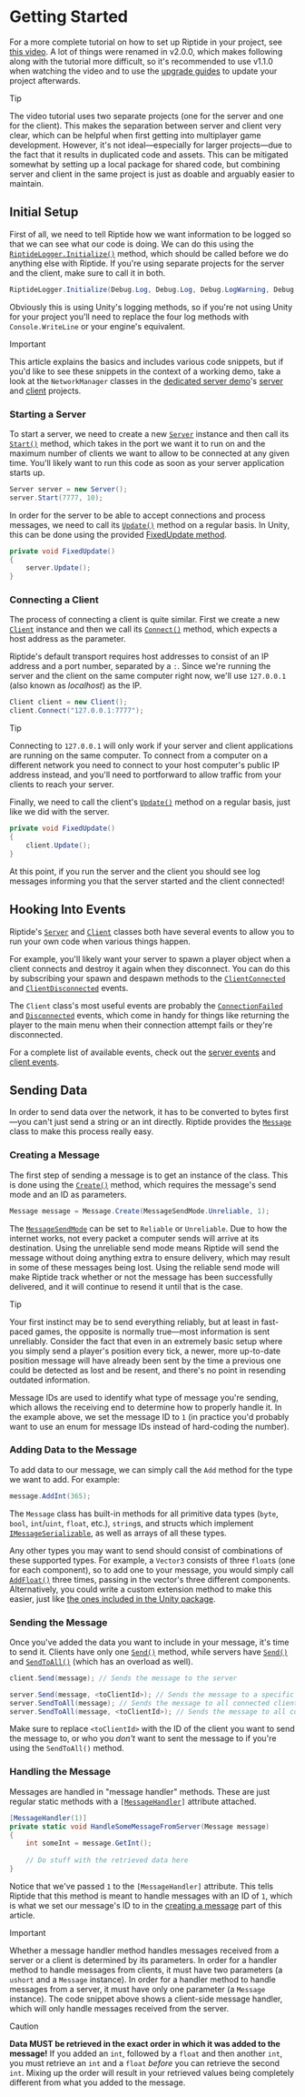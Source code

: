 # Getting Started

For a more complete tutorial on how to set up Riptide in your project, see [this video](https://youtu.be/6kWNZOFcFQw). A lot of things were renamed in v2.0.0, which makes following along with the tutorial more difficult, so it's recommended to use v1.1.0 when watching the video and to use the [upgrade guides](~/manual/updates/guides/updating-to-v2.md) to update your project afterwards.

> [!TIP]
> The video tutorial uses two separate projects (one for the server and one for the client). This makes the separation between server and client very clear, which can be helpful when first getting into multiplayer game development. However, it's not ideal—especially for larger projects—due to the fact that it results in duplicated code and assets. This can be mitigated somewhat by setting up a local package for shared code, but combining server and client in the same project is just as doable and arguably easier to maintain.

## Initial Setup

First of all, we need to tell Riptide how we want information to be logged so that we can see what our code is doing. We can do this using the <code><a href="xref:Riptide.Utils.RiptideLogger.Initialize*">RiptideLogger.Initialize()</a></code> method, which should be called before we do anything else with Riptide. If you're using separate projects for the server and the client, make sure to call it in both.

```cs
RiptideLogger.Initialize(Debug.Log, Debug.Log, Debug.LogWarning, Debug.LogError, false);
```

Obviously this is using Unity's logging methods, so if you're not using Unity for your project you'll need to replace the four log methods with `Console.WriteLine` or your engine's equivalent.

> [!IMPORTANT]
> This article explains the basics and includes various code snippets, but if you'd like to see these snippets in the context of a working demo, take a look at the `NetworkManager` classes in the [dedicated server demo](https://github.com/RiptideNetworking/Riptide/tree/main/Demos/Unity/DedicatedServerDemo)'s [server](https://github.com/RiptideNetworking/Riptide/blob/main/Demos/Unity/DedicatedServerDemo/Server/Assets/Scripts/Multiplayer/NetworkManager.cs) and [client](https://github.com/RiptideNetworking/Riptide/blob/main/Demos/Unity/DedicatedServerDemo/Client/Assets/Scripts/Multiplayer/NetworkManager.cs) projects.

### Starting a Server

To start a server, we need to create a new <code><a href="xref:Riptide.Server">Server</a></code> instance and then call its <code><a href="xref:Riptide.Server.Start*">Start()</a></code> method, which takes in the port we want it to run on and the maximum number of clients we want to allow to be connected at any given time. You'll likely want to run this code as soon as your server application starts up.

```cs
Server server = new Server();
server.Start(7777, 10);
```

In order for the server to be able to accept connections and process messages, we need to call its <code><a href="xref:Riptide.Server.Update*">Update()</a></code> method on a regular basis. In Unity, this can be done using the provided [FixedUpdate method](https://docs.unity3d.com/ScriptReference/MonoBehaviour.FixedUpdate.html).

```cs
private void FixedUpdate()
{
    server.Update();
}
```

### Connecting a Client

The process of connecting a client is quite similar. First we create a new <code><a href="xref:Riptide.Client">Client</a></code> instance and then we call its <code><a href="xref:Riptide.Client.Connect*">Connect()</a></code> method, which expects a host address as the parameter.

Riptide's default transport requires host addresses to consist of an IP address and a port number, separated by a `:`. Since we're running the server and the client on the same computer right now, we'll use `127.0.0.1` (also known as *localhost*) as the IP.

```cs
Client client = new Client();
client.Connect("127.0.0.1:7777");
```

> [!TIP]
> Connecting to `127.0.0.1` will only work if your server and client applications are running on the same computer. To connect from a computer on a different network you need to connect to your host computer's public IP address instead, and you'll need to portforward to allow traffic from your clients to reach your server.

Finally, we need to call the client's <code><a href="xref:Riptide.Client.Update*">Update()</a></code> method on a regular basis, just like we did with the server.

```cs
private void FixedUpdate()
{
    client.Update();
}
```

At this point, if you run the server and the client you should see log messages informing you that the server started and the client connected!

## Hooking Into Events

Riptide's <code><a href="xref:Riptide.Server">Server</a></code> and <code><a href="xref:Riptide.Client">Client</a></code> classes both have several events to allow you to run your own code when various things happen.

For example, you'll likely want your server to spawn a player object when a client connects and destroy it again when they disconnect. You can do this by subscribing your spawn and despawn methods to the <code><a href="xref:Riptide.Server.ClientConnected">ClientConnected</a></code> and <code><a href="xref:Riptide.Server.ClientDisconnected">ClientDisconnected</a></code> events.

The `Client` class's most useful events are probably the <code><a href="xref:Riptide.Client.ConnectionFailed">ConnectionFailed</a></code> and <code><a href="xref:Riptide.Client.Disconnected">Disconnected</a></code> events, which come in handy for things like returning the player to the main menu when their connection attempt fails or they're disconnected.

For a complete list of available events, check out the [server events](xref:Riptide.Server#events) and [client events](xref:Riptide.Client#events).

## Sending Data

In order to send data over the network, it has to be converted to bytes first—you can't just send a string or an int directly. Riptide provides the <code><a href="xref:Riptide.Message">Message</a></code> class to make this process really easy.

### Creating a Message

The first step of sending a message is to get an instance of the class. This is done using the <code><a href="xref:Riptide.Message.Create*">Create()</a></code> method, which requires the message's send mode and an ID as parameters.

```cs
Message message = Message.Create(MessageSendMode.Unreliable, 1);
```

The <code><a href="xref:Riptide.MessageSendMode">MessageSendMode</a></code> can be set to `Reliable` or `Unreliable`. Due to how the internet works, not every packet a computer sends will arrive at its destination. Using the unreliable send mode means Riptide will send the message without doing anything extra to ensure delivery, which may result in some of these messages being lost. Using the reliable send mode will make Riptide track whether or not the message has been successfully delivered, and it will continue to resend it until that is the case.

> [!TIP]
> Your first instinct may be to send everything reliably, but at least in fast-paced games, the opposite is normally true—most information is sent unreliably. Consider the fact that even in an extremely basic setup where you simply send a player's position every tick, a newer, more up-to-date position message will have already been sent by the time a previous one could be detected as lost and be resent, and there's no point in resending outdated information.

Message IDs are used to identify what type of message you're sending, which allows the receiving end to determine how to properly handle it. In the example above, we set the message ID to `1` (in practice you'd probably want to use an enum for message IDs instead of hard-coding the number).

### Adding Data to the Message

To add data to our message, we can simply call the `Add` method for the type we want to add. For example:

```cs
message.AddInt(365);
```

The `Message` class has built-in methods for all primitive data types (`byte`, `bool`, `int`/`uint`, `float`, etc.), `string`s, and structs which implement <code><a href="xref:Riptide.IMessageSerializable">IMessageSerializable</a></code>, as well as arrays of all these types.

Any other types you may want to send should consist of combinations of these supported types. For example, a `Vector3` consists of three `float`s (one for each component), so to add one to your message, you would simply call <code><a href="xref:Riptide.Message.AddFloat*">AddFloat()</a></code> three times, passing in the vector's three different components. Alternatively, you could write a custom extension method to make this easier, just like [the ones included in the Unity package](https://github.com/RiptideNetworking/Riptide/blob/unity-package/Packages/Core/Runtime/UnitySpecific/MessageExtensions.cs).

### Sending the Message

Once you've added the data you want to include in your message, it's time to send it. Clients have only one <code><a href="xref:Riptide.Client.Send*">Send()</a></code> method, while servers have <code><a href="xref:Riptide.Server.Send*">Send()</a></code> and <code><a href="xref:Riptide.Server.SendToAll*">SendToAll()</a></code> (which has an overload as well).

```cs
client.Send(message); // Sends the message to the server

server.Send(message, <toClientId>); // Sends the message to a specific client
server.SendToAll(message); // Sends the message to all connected clients
server.SendToAll(message, <toClientId>); // Sends the message to all connected clients except the specified one
```

Make sure to replace `<toClientId>` with the ID of the client you want to send the message to, or who you *don't* want to sent the message to if you're using the `SendToAll()` method.

### Handling the Message

Messages are handled in "message handler" methods. These are just regular static methods with a <code>[<a href="xref:Riptide.MessageHandlerAttribute">MessageHandler</a>]</code> attribute attached.

```cs
[MessageHandler(1)]
private static void HandleSomeMessageFromServer(Message message)
{
    int someInt = message.GetInt();
    
    // Do stuff with the retrieved data here
}
```

Notice that we've passed `1` to the `[MessageHandler]` attribute. This tells Riptide that this method is meant to handle messages with an ID of `1`, which is what we set our message's ID to in the [creating a message](#creating-a-message) part of this article.

> [!IMPORTANT]
> Whether a message handler method handles messages received from a server or a client is determined by its parameters. In order for a handler method to handle messages from clients, it must have two parameters (a `ushort` and a `Message` instance). In order for a handler method to handle messages from a server, it must have only one parameter (a `Message` instance). The code snippet above shows a client-side message handler, which will only handle messages received from the server.

> [!CAUTION]
> **Data MUST be retrieved in the exact order in which it was added to the message!** If you added an `int`, followed by a `float` and then another `int`, you must retrieve an `int` and a `float` *before* you can retrieve the second `int`. Mixing up the order will result in your retrieved values being completely different from what you added to the message.